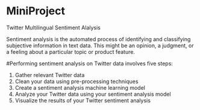 # MiniProject
Twitter Multilingual Sentiment Alalysis

Sentiment analysis is the automated process of identifying and classifying subjective information in text data. 
This might be an opinion, a judgment, or a feeling about a particular topic or product feature.

#Performing sentiment analysis on Twitter data involves five steps:

1. Gather relevant Twitter data
2. Clean your data using pre-processing techniques
3. Create a sentiment analysis machine learning model
4. Analyze your Twitter data using your sentiment analysis model
5. Visualize the results of your Twitter sentiment analysis


